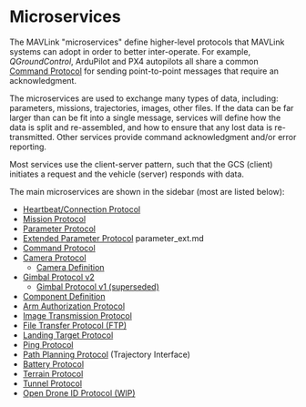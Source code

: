 # Microservices

The MAVLink "microservices" define higher-level protocols that MAVLink systems can adopt in order to better inter-operate.
For example, *QGroundControl*, ArduPilot and PX4 autopilots all share a common [Command Protocol](../services/command.md) for sending point-to-point messages that require an acknowledgment.

The microservices are used to exchange many types of data, including: parameters, missions, trajectories, images, other files.
If the data can be far larger than can be fit into a single message, services will define how the data is split and re-assembled, and how to ensure that any lost data is re-transmitted.
Other services provide command acknowledgment and/or error reporting.

Most services use the client-server pattern, such that the GCS (client) initiates a request and the vehicle (server) responds with data.

The main microservices are shown in the sidebar (most are listed below):

* [Heartbeat/Connection Protocol](../services/heartbeat.md)
* [Mission Protocol](../services/mission.md)
* [Parameter Protocol](../services/parameter.md)
* [Extended Parameter Protocol](../services/parameter_ext.md)
parameter_ext.md
* [Command Protocol](../services/command.md)
* [Camera Protocol](../services/camera.md)
  * [Camera Definition](../services/camera_def.md)
* [Gimbal Protocol v2](../services/gimbal_v2.md)
  * [Gimbal Protocol v1 (superseded)](../services/gimbal.md)
* [Component Definition](../services/component_def.md)
* [Arm Authorization Protocol](../services/arm_authorization.md)
* [Image Transmission Protocol](../services/image_transmission.md)
* [File Transfer Protocol (FTP)](../services/ftp.md)
* [Landing Target Protocol](../services/landing_target.md)
* [Ping Protocol](../services/ping.md)
* [Path Planning Protocol](../services/trajectory.md) (Trajectory Interface)
* [Battery Protocol](../services/battery.md)
* [Terrain Protocol](../services/terrain.md)
* [Tunnel Protocol](../services/tunnel.md)
* [Open Drone ID Protocol (WIP)](../services/opendroneid.md)

